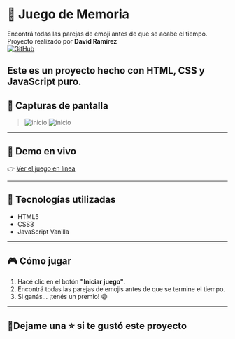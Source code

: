 # 🧠 Juego de Memoria

Encontrá todas las parejas de emoji antes de que se acabe el tiempo.
Proyecto realizado por **David Ramírez**  
[![GitHub](https://img.shields.io/badge/GitHub-chavow5-181717?style=flat&logo=github)](https://github.com/chavow5)

Este es un proyecto hecho con HTML, CSS y JavaScript puro.
---
## 📸 Capturas de pantalla

> ![inicio](https://github.com/user-attachments/assets/eda87333-c9c5-4421-9d66-d53c84b2ff04)
> ![inicio](https://github.com/user-attachments/assets/59e501d8-8154-415d-a10a-3da477da8b04)
---

## 🚀 Demo en vivo

👉 [Ver el juego en línea](https://TU-USUARIO.github.io/NOMBRE-DEL-REPO)

---

## 🔧 Tecnologías utilizadas

- HTML5
- CSS3
- JavaScript Vanilla

---

## 🎮 Cómo jugar

1. Hacé clic en el botón **"Iniciar juego"**.
2. Encontrá todas las parejas de emojis antes de que se termine el tiempo.
3. Si ganás… ¡tenés un premio! 😄

---
## 🌟Dejame una ⭐ si te gustó este proyecto


